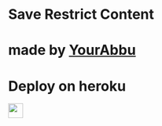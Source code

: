 # Save Restrict Content
# made by [YourAbbu](http://t.me/AsurReborn_bot) 

 
# Deploy on heroku


<a href="https://dashboard.heroku.com/new?template=https://github.com/YourAbbuFromTg/SabeMaster">
     <img height="30px" src="https://img.shields.io/badge/Deploy%20To%20Heroku-blueviolet?style=for-the-badge&logo=heroku">
  </a>
